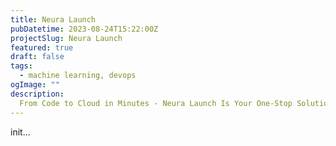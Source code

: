```yaml
---
title: Neura Launch
pubDatetime: 2023-08-24T15:22:00Z
projectSlug: Neura Launch
featured: true
draft: false
tags:
  - machine learning, devops
ogImage: ""
description:
  From Code to Cloud in Minutes - Neura Launch Is Your One-Stop Solution for Hassle-Free ML Model Deployment.
---
```


init...